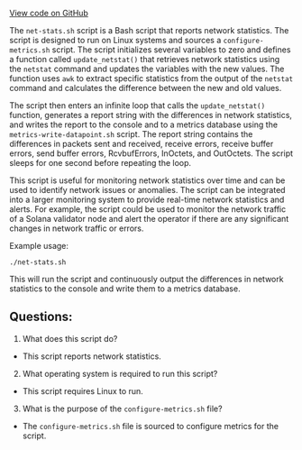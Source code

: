 
[View code on GitHub](https://github.com/solana-labs/solana/blob/master/scripts/net-stats.sh)

The `net-stats.sh` script is a Bash script that reports network statistics. The script is designed to run on Linux systems and sources a `configure-metrics.sh` script. The script initializes several variables to zero and defines a function called `update_netstat()` that retrieves network statistics using the `netstat` command and updates the variables with the new values. The function uses `awk` to extract specific statistics from the output of the `netstat` command and calculates the difference between the new and old values.

The script then enters an infinite loop that calls the `update_netstat()` function, generates a report string with the differences in network statistics, and writes the report to the console and to a metrics database using the `metrics-write-datapoint.sh` script. The report string contains the differences in packets sent and received, receive errors, receive buffer errors, send buffer errors, RcvbufErrors, InOctets, and OutOctets. The script sleeps for one second before repeating the loop.

This script is useful for monitoring network statistics over time and can be used to identify network issues or anomalies. The script can be integrated into a larger monitoring system to provide real-time network statistics and alerts. For example, the script could be used to monitor the network traffic of a Solana validator node and alert the operator if there are any significant changes in network traffic or errors. 

Example usage:
```
./net-stats.sh
```
This will run the script and continuously output the differences in network statistics to the console and write them to a metrics database.
## Questions: 
 1. What does this script do?
- This script reports network statistics.
2. What operating system is required to run this script?
- This script requires Linux to run.
3. What is the purpose of the `configure-metrics.sh` file?
- The `configure-metrics.sh` file is sourced to configure metrics for the script.